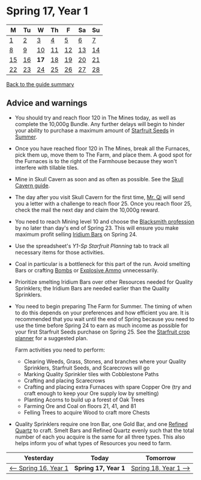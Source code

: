 # Spring 17, Year 1

| M                          | Tu                        | W                         | Th                        | F                         | Sa                        | Su                        |
| -------------------------- | ------------------------- | ------------------------- | ------------------------- |-------------------------- | ------------------------- | ------------------------- |
| [1](year-1-spring-1.md)    | [2](year-1-spring-2.md)   | [3](year-1-spring-3.md)   | [4](year-1-spring-4.md)   | [5](year-1-spring-5.md)   | [6](year-1-spring-6.md)   | [7](year-1-spring-7.md)   |
| [8](year-1-spring-8.md)    | [9](year-1-spring-9.md)   | [10](year-1-spring-10.md) | [11](year-1-spring-11.md) | [12](year-1-spring-12.md) | [13](year-1-spring-13.md) | [14](year-1-spring-14.md) |
| [15](year-1-spring-15.md)  | [16](year-1-spring-16.md) | **17**                    | [18](year-1-spring-18.md) | [19](year-1-spring-19.md) | [20](year-1-spring-20.md) | [21](year-1-spring-21.md) |
| [22](year-1-spring-22.md)  | [23](year-1-spring-23.md) | [24](year-1-spring-24.md) | [25](year-1-spring-25.md) | [26](year-1-spring-26.md) | [27](year-1-spring-27.md) | [28](year-1-spring-28.md) |

[Back to the guide summary](readme.md)

## Advice and warnings

- You should try and reach floor 120 in The Mines today, as well as complete the 10,000g Bundle. Any further delays will begin to hinder your ability to purchase a maximum amount of [Starfruit Seeds](https://stardewvalleywiki.com/Starfruit_Seeds) in [Summer](https://stardewvalleywiki.com/Summer).
- Once you have reached floor 120 in The Mines, break all the Furnaces, pick them up, move them to The Farm, and place them. A good spot for the Furnaces is to the right of the Farmhouse because they won't interfere with tillable tiles.
- Mine in Skull Cavern as soon and as often as possible. See the [Skull Cavern guide](mining.md#skull-cavern).
- The day after you visit Skull Cavern for the first time, [Mr. Qi](https://stardewvalleywiki.com/Mr._Qi) will send you a letter with a challenge to reach floor 25. Once you reach floor 25, check the mail the next day and claim the 10,000g reward.
- You need to reach Mining level 10 and choose the [Blacksmith profession](https://stardewvalleywiki.com/Mining#Mining_Skill) by no later than day's end of Spring 23. This will ensure you make maximum profit selling [Iridium Bars](https://stardewvalleywiki.com/Iridium_Bar) on Spring 24.
- Use the spreadsheet's *Y1-Sp Starfruit Planning* tab to track all necessary items for those activities.
- Coal in particular is a bottleneck for this part of the run. Avoid smelting Bars or crafting [Bombs](https://stardewvalleywiki.com/Bomb) or [Explosive Ammo](https://stardewvalleywiki.com/Explosive_Ammo) unnecessarily.
- Prioritize smelting Iridium Bars over other Resources needed for Quality Sprinklers; the Iridium Bars are needed earlier than the Quality Sprinklers.
- You need to begin preparing The Farm for Summer. The timing of when to do this depends on your preferences and how efficient you are. It is recommended that you wait until the end of Spring because you need to use the time before Spring 24 to earn as much income as possible for your first Starfruit Seeds purchase on Spring 25. See the [Starfruit crop planner](https://stardew.info/planner/29-clean-pigeons-felt-cordially) for a suggested plan.

  Farm activities you need to perform:
  - Clearing Weeds, Grass, Stones, and branches where your Quality Sprinklers, Starfruit Seeds, and Scarecrows will go
  - Marking Quality Sprinkler tiles with Cobblestone Paths
  - Crafting and placing Scarecrows
  - Crafting and placing extra Furnaces with spare Copper Ore (try and craft enough to keep your Ore supply low by smelting)
  - Planting Acorns to build up a forest of Oak Trees
  - Farming Ore and Coal on floors 21, 41, and 81
  - Felling Trees to acquire Wood to craft more Chests
- Quality Sprinklers require one Iron Bar, one Gold Bar, and one [Refined Quartz](https://stardewvalleywiki.com/Refined_Quartz) to craft. Smelt Bars and Refined Quartz evenly such that the total number of each you acquire is the same for all three types. This also helps inform you of what types of Resources you need to farm.

| Yesterday                                   | Today                 | Tomorrow                                    |
| ------------------------------------------- | --------------------- | ------------------------------------------- |
| [⟵ Spring 16, Year 1](year-1-spring-16.md) | **Spring 17, Year 1** | [Spring 18, Year 1 ⟶](year-1-spring-18.md) |
